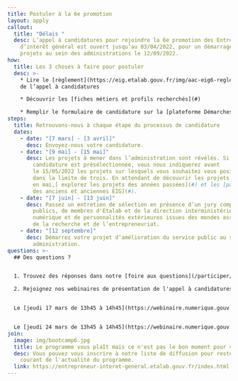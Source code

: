 ```yaml
---
title: Postuler à la 6e promotion
layout: apply
callout:
  title: "Délais "
  desc: L’appel à candidatures pour rejoindre la 6e promotion des Entrepreneurs
    d’intérêt général est ouvert jusqu’au 03/04/2022, pour un démarrage des
    projets au sein des administrations le 12/09/2022.
how:
  title: Les 3 choses à faire pour postuler
  desc: >-
    * Lire le [règlement](https://eig.etalab.gouv.fr/img/aac-eig6-reglement.pdf)
    de l’appel à candidatures

    * Découvrir les [fiches métiers et profils recherchés](#)

    * Remplir le formulaire de candidature sur la [plateforme Démarches Simplifiées](#) avant le dimanche 3 avril 2022, [23h59](https://entrepreneur-interet-general.etalab.gouv.fr/index.html)
steps:
  title: Retrouvons-nous à chaque étape du processus de candidature
  dates:
    - date: "[7 mars] - [3 avril]"
      desc: Envoyez-nous votre candidature.
    - date: "[9 mai] - [15 mai]"
      desc: Les projets à mener dans l’administration sont révélés. Si votre
        candidature est présélectionnée, vous nous indiquerez avant
        le 15/05/2022 les projets sur lesquels vous souhaitez vous positionner,
        dans la limite de trois. En attendant de découvrir les projets dévoilés
        en mai,[ explorez les projets des années passées](#) et les [parcours
        des anciens et anciennes EIG](#).
    - date: "[7 juin] - [13 juin]"
      desc: Passez un entretien de sélection en présence d’un jury composé d’agents
        publics, de membres d'Etalab et de la direction interministérielle du
        numérique et de personnalités extérieures issues des mondes associatif,
        de la recherche et de l’entrepreneuriat.
    - date: "[12 septembre]"
      desc: Démarrez votre projet d’amélioration du service public au sein d’une
        administration.
questions: >-
  ## Des questions ?


  1. Trouvez des réponses dans notre [foire aux questions](/participer/candidats/faq)

  2. Rejoignez nos webinaires de présentation de l'appel à candidatures :


  Le [jeudi 17 mars de 13h45 à 14h45](https://webinaire.numerique.gouv.fr//meeting/signin/5475/creator/1253/hash/018fcbe9305dfc8b6b411243a1f808fc816ede1e)


  Le [jeudi 24 mars de 13h45 à 14h45](https://webinaire.numerique.gouv.fr//meeting/signin/5475/creator/1253/hash/018fcbe9305dfc8b6b411243a1f808fc816ede1e)
join:
  image: img/bootcamp6.jpg
  title: Le programme vous plaît mais ce n'est pas le bon moment pour vous ?
  desc: Vous pouvez vous inscrire à notre liste de diffusion pour rester au
    courant de l'actualité du programme.
  link: https://entrepreneur-interet-general.etalab.gouv.fr/index.html
---
```

